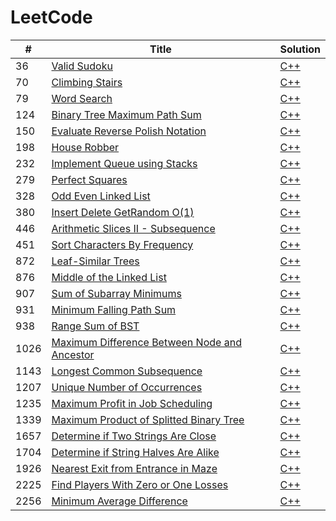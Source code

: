 # LeetCode

| # | Title | Solution |
|---| ----- | -------- |
| 36 | [Valid Sudoku](https://leetcode.com/problems/valid-sudoku/) | [C++](./algorithms/36.valid-sudoku.cpp) |
| 70 | [Climbing Stairs](https://leetcode.com/problems/climbing-stairs/) | [C++](./algorithms/70.climbing-stairs.cpp) |
| 79 | [Word Search](https://leetcode.com/problems/word-search/) | [C++](./algorithms/79.word-search.cpp) |
| 124 | [Binary Tree Maximum Path Sum](https://leetcode.com/problems/binary-tree-maximum-path-sum/) | [C++](./algorithms/124.binary-tree-maximum-path-sum.cpp) |
| 150 | [Evaluate Reverse Polish Notation](https://leetcode.com/problems/evaluate-reverse-polish-notation/) | [C++](./algorithms/150.evaluate-reverse-polish-notation.cpp) |
| 198 | [House Robber](https://leetcode.com/problems/house-robber/) | [C++](./algorithms/198.house-robber.cpp) |
| 232 | [Implement Queue using Stacks](https://leetcode.com/problems/implement-queue-using-stacks/) | [C++](./algorithms/232.implement-queue-using-stacks.cpp) |
| 279 | [Perfect Squares](https://leetcode.com/problems/perfect-squares/) | [C++](./algorithms/279.perfect-squares.cpp) |
| 328 | [Odd Even Linked List](https://leetcode.com/problems/odd-even-linked-list/) | [C++](./algorithms/328.odd-even-linked-list.cpp) |
| 380 | [Insert Delete GetRandom O(1)](https://leetcode.com/problems/insert-delete-getrandom-o1/) | [C++](./algorithms/380.insert-delete-getrandom-o1.cpp) |
| 446 | [Arithmetic Slices II - Subsequence](https://leetcode.com/problems/arithmetic-slices-ii-subsequence/) | [C++](./algorithms/446.arithmetic-slices-ii-subsequence.cpp) |
| 451 | [Sort Characters By Frequency](https://leetcode.com/problems/sort-characters-by-frequency/) | [C++](./algorithms/451.sort-characters-by-frequency.cpp) |
| 872 | [Leaf-Similar Trees](https://leetcode.com/problems/leaf-similar-trees/) | [C++](./algorithms/872.leaf-similar-trees.cpp) |
| 876 | [Middle of the Linked List](https://leetcode.com/problems/middle-of-the-linked-list/) | [C++](./algorithms/876.middle-of-the-linked-list.cpp) |
| 907 | [Sum of Subarray Minimums](https://leetcode.com/problems/sum-of-subarray-minimums/) | [C++](./algorithms/907.sum-of-subarray-minimums.cpp) |
| 931 | [Minimum Falling Path Sum](https://leetcode.com/problems/minimum-falling-path-sum/) | [C++](./algorithms/931.minimum-falling-path-sum.cpp) |
| 938 | [Range Sum of BST](https://leetcode.com/problems/range-sum-of-bst/) | [C++](./algorithms/938.range-sum-of-bst.cpp) |
| 1026 | [Maximum Difference Between Node and Ancestor](https://leetcode.com/problems/maximum-difference-between-node-and-ancestor/) | [C++](./algorithms/1026.maximum-difference-between-node-and-ancestor.cpp) |
| 1143 | [Longest Common Subsequence](https://leetcode.com/problems/longest-common-subsequence/) | [C++](./algorithms/1143.longest-common-subsequence.cpp) |
| 1207 | [Unique Number of Occurrences](https://leetcode.com/problems/unique-number-of-occurrences/) | [C++](./algorithms/1207.unique-number-of-occurrences.cpp) |
| 1235 | [Maximum Profit in Job Scheduling](https://leetcode.com/problems/maximum-profit-in-job-scheduling/) | [C++](./algorithms/1235.maximum-profit-in-job-scheduling.cpp) |
| 1339 | [Maximum Product of Splitted Binary Tree](https://leetcode.com/problems/maximum-product-of-splitted-binary-tree/) | [C++](./algorithms/1339.maximum-product-of-splitted-binary-tree.cpp) |
| 1657 | [Determine if Two Strings Are Close](https://leetcode.com/problems/determine-if-two-strings-are-close/) | [C++](./algorithms/1657.determine-if-two-strings-are-close.cpp) |
| 1704 | [Determine if String Halves Are Alike](https://leetcode.com/problems/determine-if-string-halves-are-alike/) | [C++](./algorithms/1704.determine-if-string-halves-are-alike.cpp) |
| 1926 | [Nearest Exit from Entrance in Maze](https://leetcode.com/problems/nearest-exit-from-entrance-in-maze/) | [C++](./algorithms/1926.nearest-exit-from-entrance-in-maze.cpp) |
| 2225 | [Find Players With Zero or One Losses](https://leetcode.com/problems/find-players-with-zero-or-one-losses/) | [C++](./algorithms/2225.find-players-with-zero-or-one-losses.cpp) |
| 2256 | [Minimum Average Difference](https://leetcode.com/problems/minimum-average-difference/) | [C++](./algorithms/2256.minimum-average-difference.cpp) |
